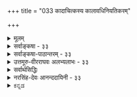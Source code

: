 +++
title = "033 कादाचित्कस्य कालावधिनियतिकरम्"

+++
<details><summary>मूलम्</summary>

कादाचित्कस्य कालावधिनियतिकरं पूर्वसत्कारणं स्यात् भावोपष्टम्भशून्यो न खलु तदवधिं प्रागभावोऽपि कुर्यात् ।  
कार्यं निर्हेतुकं चेत्कथमिव न भवेन्नित्यता तुच्छता वा कादाचित्कस्वभावाद्यदि न नियमनादन्यथाऽतिप्रसङ्गात् ॥ ३३ ॥
</details>

<details><summary>सर्वाङ्कषा - ३३</summary>

ननु सत्त्वासत्त्वापेक्षया तृतीयो राशिः कथं भवेत् ? एकं सत् स्यात् अथवा असत् स्यात् । उभयात्मकं एकं कथं भवेत् ? परस्परं विरोधात् । अतश्च, सतोऽपि कारणापेक्षा नास्ति, असतोऽपि कारणापेक्षाआदावन्ते ऽपि यन्नास्ति 

[[74]]

नास्ति । तृतीयस्तु राशिर्नास्त्येवेति कार्यकारणभावः अप्रामाणिकः, इत्याक्षेपं समाधत्ते - कादाचित्कस्येत्यादिना । अस्तीति प्रतीतिविषयत्त्वं सत्त्वम्, तथा नास्तीति प्रतीतिविषयत्त्वम् असत्त्वम् । एतदुभयमपि निरुपाधिकं सोपाधिकं च । सदा सर्वत्र वर्तमानत्वं निरुपाधिकं सत्त्वम् । तत्र सदा वर्तमानत्वं नित्यत्वम् । सर्वत्र वर्तमानत्वं विभुत्वम् । एतदुभयमपि परमात्मन एव । जीवात्मनस्तु अणुत्वात् सर्वत्र वर्तमानत्वं नास्ति । सदा वर्तमानत्वं तु अस्ति । एवं निरुपाधिकमसत्त्वं शशशृङ्गादेरेव । अत्रापि शशशृङ्गयोः संबन्ध एव असत्त्वपर्यवसानम्। शशशृङ्गपदस्यैवाभावात् । अयमर्थो बुद्धिसरे सयुक्तिकं निरूप्यते । परमात्मगुणानां सदा वर्तमानत्वेऽपि सर्वत्र वर्तमानत्वं नास्ति, परमात्मगुणस्य परमात्मन्येव सत्त्वात्, अन्यत्रासत्त्वात् । एवमेव केषाञ्चित् अनित्यानां परिमितानां घटादीनां सदा वर्तमानत्वमपि नास्ति, सर्वत्र वर्तमानत्वमपि नास्ति । किन्तु ' अत्र वर्तते, तत्र नास्ति; इदानीं वर्तते, तदानीं नासीत्' इत्यादिसार्वजनीनप्रतीतिव्यवहारयोः सत्त्वात्, निरुपाधिकं सत्त्वमपि नास्ति, निरुपाधिकमसत्त्वमपि नास्ति । अतस्तेषां कादाचित्कं काचित्कं च सत्त्वं सोपाधिकम् । अनयोः आद्यम् अनित्यत्वरूपम्, द्वितीयम् **अविभुत्वरूपम्** = **परिमितत्वरूपम्** = मूर्तत्वरूपम् । तत्र अनित्यं कादाचित्कं वस्तु कार्यमित्युच्यते । कादाचित्कं वस्त्वेव तृतीयो राशिः । अतश्च ' कादाचित्कस्य' इत्युपक्रमादेव तृतीयराशिरप्यस्तीति राशिद्वये कार्यकारणभावाभावेऽपि, तृतीये राशौ कार्यकारणभावस्या - वश्यकता सूचिता । **कादाचित्कस्य** = कदाचिदेव भवतः घटादेः कार्यस्य **कालावधिनियतिकरम्** = एतावता असतोऽपि इदानीमेव सतः पूर्वकालावधेः व्यवस्थापकं **पूर्वसत्** = कार्याव्यवहितपूर्वकाले सत् यत्, तदेव कारणं **स्यात्** = कारणपदवाच्यं भवेत् ॥ 

अयं भावः - घटादयो हि पदार्थाः न सर्वदा दृश्यन्ते । नापि कदाचिदपि न दृश्यन्ते इत्यपि । किन्तु कदाचित् दृश्यन्ते, कदाचिन्न दृश्यन्त इति सर्वानुभवसिद्धम् । तत्रापि कदा दृश्यन्ते, कदा न दृश्यन्त इति व्यवस्था नास्तीत्यपि न; किन्तु कुलालादिसामग्रीसमवधाने सति एतावता कालेनादृश्यमानोऽपि घटः, समनन्तरकाले दृश्यत इत्यनुभवसिद्धम् । एवञ्च घटादेः कादाचित्कत्वेऽपि, कुलालादिव्यापारानन्तरत्वरूपनियतकालविशेषे सत्त्वदर्शनात्, तदव्यवहितपूर्वकालस्य तत्पूर्वावधित्वात्, तदव्यहितपूर्वकाले विद्यमाना एव पदार्थाः घटस्य कारणानीत्युच्यते । एवञ्च कारणं नाम कार्यस्य पूर्वावधिरेवेति कार्यकारणभावः न दुर्निरूपः । 

ननु ‘कार्यं प्रागभावप्रतियोगि’ इति लक्षणमुच्यते कार्यस्य । अतः प्रागभाव एव पूर्वावधिरस्तु, किमधिकेनेत्यत्राह - भावेत्यादि । **भावोपष्टंभशून्यः** = भावरूपपदार्थान्तरोपोद्वलनशून्यः प्रागभावोऽपि, **तदवधिं** = कार्यस्य पूर्वावधिं न खलु **कुर्यात्** = नैव कुर्यात् । कुत इति चेत्, प्रागभावो हि अनादिः । दण्डचक्रकुलालादिसामग्रीसमवधानात् पूर्वमपि घटप्रागभावस्य सत्त्वेन तदैव घटः कुतो नाभूत् ? इति प्रश्ने, यदि प्रागभावातिरिक्तं मृदादिकारणान्तरं नाङ्गीक्रियेत, तर्हि उत्तरं वक्तुं न शक्येत । अतश्च दण्डचक्रादिरूपः 

[[75]]

प्रागभावातिरिक्तः भावरूपोऽपि पदार्थः घटस्य पूर्वावधिभूतः कारणपदवाच्यः आवश्यक एव । ननु नित्यानां यथा कारणानपेक्षत्वं स्वभावः, तथा कार्याणामपि कारणानपेक्षत्वं स्वभावादेव भवत्वित्यत्राह - कार्यमित्यादि । कार्यमपि निर्हेतुकं चेत्; नित्यता, तुच्छता वा कथमिव न **भवेत्** = कार्यं कथं वा हेतुनिरपेक्षं स्वभावात् भवेत्, तर्हि नित्यत्वम् अलीकत्वं वा स्यादेव । ननु वह्नेः औष्ण्यम्, जलस्य शैत्यं च स्वभावः, न किञ्चित्कारणप्रयुक्तः । एवमेव नित्यानां नित्यत्वं यथा स्वभावः, तथा कादाचित्कत्वमपि स्वभाव एव खलु । एवं सति हेतुसापेक्षत्वं कुतः ? इत्यत्राह - कादाचित्कस्वभावादिति इति यदि, न, तत्र हेतुः नियमनादिति । यद्यपि कादाचित्कत्वं कादाचित्कस्य स्वभाव एव । परन्तु, तत् **कादाचित्कत्वम्** = कदाचिदेव भवनम्, नाव्यवस्थितम्, किन्तु व्यवस्थितं खलु दृश्यते । दण्डचक्राद्यनन्तरमेव किल घटः दृश्यते । एवं तन्तुतुरीवेमाद्यनन्तरमेव पटो दृश्यते, न कदापीदं व्यभिचरितं दृष्टम् । न तावन्मात्रम्, तुरीतन्तुवेमाद्यनन्तरं पट एव न घटः, दण्डचक्राद्यनन्तरं घट एव न पटः इत्यपि नियमो दृश्यते । अतः कादाचित्कत्वेऽपि व्यवस्थाया दर्शनात्, तादृशव्यवस्थाहेतुभूतमेव कारणमित्युच्यते । अतः नियतः कार्यकारणभावः कादाचित्कवस्तुस्थले आवश्यकः । एवं प्रदर्शनेऽपि, यदि हठादुच्यते, कार्यकारणभावो नास्तीति, तत्राह - अन्यथेत्यादि । **अन्यथा** = कादाचित्कस्य नियतपूर्ववर्ति किञ्चित् कारणं यदि नाङ्गीक्रियते, तदा, **अतिप्रसङ्गात्** =अतिप्रसङ्गप्रसङ्गः । यदि कार्यकारणभाव एव न स्यात्, तर्हि यदा कदाचिदपि दृश्येत कार्यम्, न तु दण्डचक्राद्यनन्तरमेव घटः, दण्डचक्राद्यनन्तरं घट एवेति द्विविधनियमो ऽपि न स्यात् । तथा नियमदर्शनात् तादृशनियमः आवश्यकः । अतश्च नियतपूर्ववर्ति यत्, तदेव कारणमुच्यत इति कार्यकारणभावः नियमसिद्धः । अन्ततः भोजनादेः क्षुण्णिवृत्तेश्च कार्यकारणभावं ज्ञात्वा प्रतिदिनं सर्वैः क्रियमाणं भोजनादि असम्बद्धमेव स्यात् । अतः तन्निराकरणं त्वात्मवञ्चनमात्रमिति ॥ 

I 

ननु अतीन्द्रियाणामपि केषाञ्चित्सामग्र्यन्तर्गतत्वस्य भवतैवोक्तत्वात्, कथं कार्यकारणभावश्शक्यनिर्णयः ? कथं वा जनानां प्रवृत्तेस्संभवः ? अथवा कार्ये प्रवर्तमानास्सर्वे किं भ्रान्ताः ? इति चेत्, जनानां प्रवृत्तिविषये वक्तव्यं समनन्तरसरे ( श्लो. 9) ग्रन्थकृतैव विव्रियते । कार्यकारणभावनिर्णयविषये, सृष्टिप्रक्रिया लेशतो वा ज्ञायते चेत्, एवं प्रश्न एव नोत्तिष्ठेत् । ' पादोऽस्य विश्वा भूतानि । त्रिपादस्यामृतं दिवि । ' इत्युक्तरीत्या इदं हि विश्वं भौतिकम्, दैविकम्, आत्मिकञ्चेति त्रिलोकीरूपम् । इदं त्रयमपि परस्परसापेक्षम्, अत एव परस्परमोतप्रोतञ्च । अस्मदीयं ज्ञानमज्ञानं वा, अङ्गीकारमनङ्गीकारं वा नैतदपेक्षते । स्थूलं जगत्, परिदृश्यमानं भौतिकम् । तत्पृष्ठत आधिदैविकविस्तारः । तत्पृष्ठत आध्यात्मिकविस्तारश्चेति त्रयं मिलित्वैव सर्वं प्रचलति । अत इदं प्रथममवगन्तव्यम् - मानवबुद्धिः स्वत एवापरिपूर्णा, यतो मानवः स्वयमपूर्णः । तया स्वीयं भौतिकं क्षेत्रमेव सम्यगवगन्तुं न शक्यते, किमुत बुद्ध्यतीताधिदैविकाध्यात्मिकविषये । अतस्तदुपायः प्रथममन्वेषणीयः, येनोपायेन देवानात्मानं च ज्ञातुमयं प्रभवेत् । 'भिद्यते हृदयग्रन्थिश्छिद्यन्ते 

[[76]]

सर्वसंशयाः । क्षीयन्ते चास्य कर्माणि तस्मिन् दृष्टे परावरे ॥' (मुं.2-2-9) 'स्मृतिलंभे सर्वग्रन्थीनां विप्रमोक्षः' (छां. 7-26-2) 'आत्मा वा अरे द्रष्टव्यः श्रोतव्यो मन्तव्यो निदिध्यासितव्यः । आत्मनि खल्वरे दृष्टे श्रुते मते विज्ञाते सर्वमिदं विज्ञातम्' (बृ.4-4-5, 6-5-6 ) । ' तपसा ब्रह्म विजिज्ञासस्व' ( तै. भृ. 1) इत्यादीनि प्रमाणानि किं वदन्तीति जिज्ञासितव्यम्, अनन्तरं तपसा ज्ञातव्यं च ॥ 

वक्ष्यामः क्रमशस्सर्वं तत्त्वं स्वावसरे रहः । यावच्छक्यं यथामानम्, सन्तः पश्यन्त्वमत्सराः ॥ 

अत एवोच्यते - 'त्रिविधं नरकस्येदं द्वारं नाशनमात्मनः । कामः क्रोधस्तथा लोभस्तस्मादेतत्त्रयं त्यजेत् ॥' (गीः 16-21) इति । किमिदमुच्यते ' एतत्रयं त्यजेत्' इति ! कथमेषां त्यागस्तावत्सुलभः ? चन्द्रानयनवदिदमुच्यते । सत्यम् – मर्म जानाति किल भवान् । तर्हीदमप्यवधीयताम्- 'तस्माच्छास्त्रं प्रमाणं ते कार्याकार्यव्यवस्थितौ । ज्ञात्वा शास्त्रविधानोक्तं कर्म कर्तुमिहार्हसि ॥ ' ( गी. 16-24 ) इति । किमिति भोः विस्मृतं व्यासवचनम् - 'श्रुतिश्च भिन्ना स्मृतयश्च भिन्ना महामतीनां मतयश्च भिन्नाः । नैको ऋषिर्यस्य मतं प्रमाणम् महाजनो येन गतस्स पन्थाः' इति । ज्ञायते व्यासवचनम् । किन्तु को लाभः ! के ते महाजनाः ? किंगोत्राः, किन्नामधेयाः, किंलक्षणा वा ते ? पुनः पुनः प्रश्नोत्तरेण को वा लाभः ? श्रद्धा, निष्ठा, तितिक्षा वा यदि स्यात्, अन्ततः प्रामाणिक्यार्तिर्वा यदि स्यात्, तदा नूनं सर्वं सुलभमेव । नूनम् ! तादृशानां साहाय्ये तिष्ठत्येव सदा सर्वभूतसुहृत् । य एवमाह स्वतः - 'भोक्तारं यज्ञतपसां सर्वलोकमहेश्वरम् । सुहृदं सर्वभूतानां ज्ञात्वा मां शान्तिमृच्छति ॥' ( गी. 5-29) इति । किमिति भोः ! सर्वं पुराणप्रवचनं संवृत्तम् । मनस्समाधानमुच्यताम् ! उच्यते किल भवतैव ‘पुराणम्' इति । तदेव समाधानम् । 'पुरापि नवं यत्, तत् खलु पुराणम्' । अतस्समस्यापि न नूतना, उत्तरमपि न नूतनम् । आर्तिरैकैवावश्यकीत्यलं विस्तरेण । अत एवोच्यते भगवता वेदार्थसङ्ग्रहे- 'तेषां संसारमोचनं भगवत्प्रपत्तिमन्तरेण नोपपद्यते ' इति । प्रपत्तिविषये यद्वक्तव्यं तज्जीवसरे (श्लो. 31) भविष्यति ॥ ३३ ॥
</details>


<details><summary>सर्वाङ्कषा-पाठान्तरम् - ३३</summary>

ननु सत्त्वासत्वापेक्षया तृतीयो राशिः कथं भवेत्‌? एकं सत्‌ स्यात्‌ अथवा असत्‌ स्यात्‌ । उभयात्मकं एकं कथं भवेत्‌? परस्परं विरोधात्‌ । अतश्च, सतोऽपि कारणपेक्षा नास्ति, असतोऽपि कारणापेक्षा नास्ति । तृतीयस्तु रशिर्नास्त्येवेति कार्यकारणभावः अप्रामाणिकः, इत्याक्षेपं समाधत्ते - कादाचित्कस्येत्यादिना । अस्तीति प्रतीतिविषयत्त्वं सत्त्वम्‌, तथा नास्तीति प्रतीतिविषयत्त्वम् असत्त्वम्‌ । एतदुभयमपि निरुपाधिकं सोपाधिकं च । सदा सर्वत्र वर्तमानत्वं निरुपाधिकं सत्त्वम्‌ । तत्र सदा वर्तमानत्वं नित्यत्वम्‌ । सर्वत्र वर्तमानत्वं विभुत्वम्‌ । एतदुभयमपि परमात्मन एव । जीवात्मनस्तु अणुत्वात्‌ सर्वत्र वर्तमानत्वं नास्ति । सदा वर्तमानत्वं तु अस्ति । एवं निरुपाधिकमसत्त्वं शशशृङ्गादेरेव । अत्रापि शशशृङ्गयोः संबन्ध एव असत्त्वपर्यवसानम्‌ । शशशृङ्गपदस्यैवाभावात्‌ । अयमर्थो बुद्धिसरे सयुक्तिकं निरूप्यते । परमात्मगुणानां सदा वर्तमानत्वेऽपि सर्वत्र वर्तमानत्वं नास्ति, परमात्मगुणस्य परमात्मन्येव सत्त्वात्‌, अन्यत्रासत्त्वात्‌ । एवमेव केषाञ्चित्‌ अनित्यानां परिमितानां घटादीनां सदा वर्तमानत्वमपि नास्ति, सर्वत्र वर्तमानत्वमपि नास्ति । किन्तु 'अत्र वर्तते, तत्र नास्ति; इदानीं वर्तते, तदानीं नासीत्‌' इत्यादिसार्वजनीनप्रतीतिव्यवहारयोः सत्त्वात्‌, निरुपाधिकं सत्त्वमपि नास्ति, निरुपाधिकमसत्त्वमपि नास्ति । अतस्तेषां कादाचित्कं क्काचित्कं च सत्त्वं सोपाधिकम्‌ । अनयोः आद्यम्‌ अनित्यत्वरूपम्‌, द्वितीयम्‌ अविभुत्वरूपम्‌ = परिमितत्वरूपम्‌ = मूर्तत्वरूपम्‌ । तत्र अनित्यं कादाचित्कं वस्तु कार्यमित्युच्यते । कादाचित्कं वस्त्वेव तृतीयो राशिः । अतश्च 'कादाचित्कस्य' इत्युपक्रमादेव तृतीयराशिरप्यस्तीति राशिद्वये कार्यकारणभावाभावेऽपि, तृतीये राशौ कार्यकारणभावस्यावश्यकता सूचिता । कादाचित्कस्य = कदाचिदेव भवतः घटादेः कार्यस्य कालावधिनियतिकरम्‌ = एतावता असतोऽपि इदानीमेव सतः पूर्वकालावधेः व्यवस्थापकं पूर्वसत्‌ = कार्याव्यवहितपूर्वकाले सत्‌ यत्‌, तदेव कारणं स्यात्‌ = कारणपदवाच्यं भवेत्‌ ॥   
अयं भावः - घटादयो हि पदार्थाः न सर्वदा दृश्यन्ते । नापि कदाचिदपि न दृश्यन्ते इत्यपि । किन्तु कदाचित्‌ दृश्यन्ते, कदाचिन्न दृश्यन्त इति सर्वानुभवसिद्धम्‌ । तत्रापि कदा दृश्यन्ते, कदा न दृश्यन्त इति व्यवस्था नास्तीत्यपि न; किन्तु कुलालादिसामग्रीसमवधाने सति, एतावता कालेनादृश्यमानोऽपि घटः, समनन्तरकाले दृश्यत इत्यनुभवसिद्धम्‌ । एवञ्च घटादेः कादाचित्कत्वेऽपि, कुलालादिव्यापारानन्तरत्वरूपनियतकालविशेषे सत्त्वदर्शनात्‌, तदव्यवहितपूर्वकालस्य तत्पूर्वावधित्वात्‌, तदव्यहितपूर्वकाले विद्यमाना एव पदार्थाः घटस्य कारणानीत्युच्यते । एवञ्च कारणं नाम कार्यस्य पूर्वावधिरेवेति कार्यकारणभावः न दुर्निरूपः ॥   
ननु 'कार्यं प्रागभावप्रतियोगि' इति लक्षणमुच्यते कार्यस्य । अतः प्रागभाव एव पूर्वावधिरस्तु, किमधिकेनेत्यत्राह - भावेत्यादि। भावोपष्टंभशून्यः = भावरूपपदार्थान्तरोपोद्वलनशून्यः प्रागभावोऽपि, तदवधिं = कार्यस्य पूर्वावधिं न खलु कुर्यात्‌ = नैव कुर्यात्‌ । कृत इति चेत्‌, प्रागभावो हि अनादिः । दण्डचक्रकुलालादिसामग्रीसमवधानात्‌ पूर्वमपि घटप्रागभावस्य सत्त्वेन, तदेव घटः कृतो नाभूत्‌? इति प्रश्ने, यदि प्रागभावातिरिक्तं मृदादिकारणान्तरं नाङ्गीक्रियेत, तर्हि उत्तरं वक्तुं न शक्येत । अतश्च दण्डचक्रादिरूपः प्रागभावातिरिक्तः भावरूपोऽपि पदार्थः घटस्य पूर्वावधिभूतः कारणपदवाच्यः आवश्यक एव । ननु नित्यानां यथा कारणानपेक्षत्वं स्वभावः, तथा कार्याणामपि कारणानपेक्षत्वं स्वभावादेव भवत्वित्यत्राह – कार्यमित्यादि । कार्यमपि निर्हेतुकं चेत्‌; नित्यता, तुच्छता वा कथमिव न भवेत्‌ = कार्यं कथं वा हेतुनिरपेक्षं स्वभावात्‌ भवेत्‌, तर्हि नित्यत्वम् अलीकत्वं वा स्यादेव । ननु वह्नेः औष्ण्यम्‌, जलस्य शैत्यं च स्वभावः, न किञ्चित्कारणप्रयुक्तः । एवमेव नित्यानां नित्यत्वं यथा स्वभावः, तथा कादाचित्कत्वमपि स्वभाव एव खलु । एवं सति हेतुसापेक्षत्वं कुतः? इत्यत्राह - कादाचित्कस्वभावादिति इति यदि, न, तत्र हेतुः – नियमनादिति । यद्यपि कादाचित्कत्वं कादाचित्कस्य स्वभाव एव । परन्तु, तत्‌ कादाचित्कत्वम्‌ = कदाचिदेव भवनम्‌, नाव्यवस्थितम्‌, किन्तु व्यवस्थितं खलु दृश्यते । दण्डचक्राद्यनन्तरमेव किल घटः दृश्यते । एवं तन्तुतुरीवेमाद्यनन्तरमेव पटो दृश्यते, न कदापीदं व्यभिचरितं दृष्टम्‌ । न तावन्मात्रम्‌, तुरीतन्तुवेमाद्यनन्तरं पट एव न घटः, दण्डचक्राद्यनन्तरं घट एव न पटः इत्यपि नियमो दृश्यते । अतः कादाचित्कत्वेऽपि व्यवस्थाया दर्शनात्‌, तादृशव्यवस्थाहेतुभूतमेव कारणमित्युच्यते । अतः नियतः कार्यकारणभावः कादाचित्कवस्तुस्थले आवश्यकः । एवं प्रदर्शनेऽपि, यदि हठादुच्यते, कार्यकारणभावो नास्तीति, तत्राह - अन्यथेत्यादि । अन्यथा = कादाचित्कस्य नियतपूर्ववर्ति किञ्चित्‌ कारणं यदि नाङ्गीक्रियते, तदा, अतिप्रसङ्गात्‌ = अतिप्रसङ्गप्रसङ्गः । यदि कार्यकारणभाव एव न स्यात्‌, तर्हि यदा कदाचिदपि दृश्येत कार्यम्‌, न तु दण्डचक्राद्यनन्तरमेव घटः, दण्डचक्राद्यनन्तरं घट एवेति द्विविधनियमोऽपि न स्यात्‌ । तथा नियमदर्शनात्‌ तादृशानियमः आवश्यकः । अतश्च नियतपूर्ववर्ति यत्‌, तदेव कारणमुच्यत इति कार्यकारणभावः नियमसिद्ध: । अन्ततः भोजनादेः क्षुण्णिवृत्तेश्च कार्यकारणभावं ज्ञात्वा प्रतिदिनं सर्वै: क्रियमाणं भोजनादि असम्बद्धमेव स्यात्‌ । अतः तन्निराकरणं त्वात्मवञ्चनमात्रमिति ॥   
ननु अतीन्द्रियाणामपि केषाञ्चित्सामग्र्यन्तर्गतत्वस्य भवतैवोक्तत्वात्‌, कथं कार्यकारणभावश्शक्यनिर्णयः? कथं वा जनानां प्रवृत्तेस्संभवः? अथवा कार्ये प्रवर्तमानास्सर्वे किं भ्रान्ताः? इति चेत्‌, जनानां प्रवृत्तिविषये वक्तव्यं समनन्तरसरे (श्लो.९) ग्रन्थकृतैव विव्रियते । कार्यकारणभावनिर्णयविषये, सृष्टिप्रक्रिया लेशतो वा ज्ञायते चेत्‌, एवं प्रशन एव नोत्तिष्ठेत्‌ । 'पादोऽस्य विश्वा भूतानि । त्रिपादस्यामृतं दिवि ।' इत्युक्तरीत्या इदं हि विश्वं भौतिकम्‌, दैविकम्‌, आत्मिकञ्चेति त्रिलोकीरूपम्‌ । इदं त्रयमपि परस्परसापेक्षम्‌, अत एव परस्परमोतप्रोतञ्च । अस्मदीयं ज्ञानमज्ञानं वा, अङ्गीकारमनङ्गीकारं वा नैतदपेक्षते । स्थूलं जगत्‌, परिदृश्यमानं भौतिकम्‌ । तत्पृष्ठत आधिदैविकविस्तारः । तत्पृष्ठत आध्यात्मिकविस्तारश्चेति त्रयं मिलित्वैव सर्वं प्रचलति । अत इदं प्रथममवगन्तव्यम्‌ - मानवबुद्धिः स्वत एवापरिपूर्णा, यतो मानवः स्वयमपूर्णः । तया स्वीयं भौतिकं क्षेत्रमेव सम्यगवगन्तुं न शक्यते, किमुत बुद्ध्यतीताधिदैविकाध्यात्मिकविषये । अतस्त- दुपायः प्रथममन्वेषणीयः, येनोपायेन देवानात्मानं च ज्ञातुमयं प्रभवेत्‌ । 'भिद्यते हृदयग्रन्थिश्छिद्यन्ते सर्वसंशयाः । क्षीयन्ते चास्य कर्माणि तस्मिन्‌ दृष्टे परावरे ॥'(मु.२-२-९) 'स्मृतिलंभे सर्वग्रन्थीनां   
विप्रमोक्षः' (छां .७-२६-२) 'आत्मा वा अरे द्रष्टव्यः श्रोतव्यो मन्तव्यो निदिध्यासितव्यः । आत्मनि खल्वरे दृष्टे श्रुते मते विज्ञाते सर्वमिदं विज्ञातम्‌' (वृ.४-४-५, ६-५-६) । 'तपसा ब्रह्म विजिज्ञासस्व' (तै.भृ.१) इत्यादीनि प्रमाणानि किं वदन्तीति जिज्ञासितव्यम्‌, अनन्तरं तपसा ज्ञातव्यं च ॥   
वक्ष्यामः क्रमशस्सर्वं तत्त्वं स्वावसरे रहः । यावच्छक्यं यथामानम्‌, सन्तः पश्यन्त्वमत्सराः ॥   
अत एवोच्यते - 'त्रिविधं नरकस्येदं द्वारं नाशनमात्मनः । कामः क्रोधस्तथा लोभस्तस्मादेतत्त्रयं त्यजेत्‌ ॥' (गी.१६-२१) इति । किमिदमुच्यते 'एतत्त्रयं त्यजेत्‌' इति! कथमेषां त्यागस्तावत्सुलभः? चन्द्रानयनवदिदमुच्यते । सत्यम्‌ - मम जानाति किल भवान्‌ । तर्हीदमप्यवधीयताम्‌ - 'तस्माच्छास्त्रं प्रमाणं ते कार्याकार्यव्यवस्थितौ । ज्ञात्वा शास्त्रविधानोक्तं कर्म कर्तुमिहार्हसि ॥' (गी.१६-२४) इति । किमिति भोः विस्मृतं व्यासवचनम्‌ - 'श्रुतिश्च भिन्ना स्मृतयश्च भिन्ना महामतीनां मतयश्च भिन्नाः । नैको ऋषिर्यस्य मतं प्रमाणं महाजनो येन गतस्स पन्थाः' इति । ज्ञायते व्यासवचनम्‌ । किन्तु को लाभः! के ते महाजनाः? किंगोत्राः, किन्नामधेयाः, किंलक्षणा वा ते? पुनः पुनः प्रश्नोत्तरेण को वा लाभः? श्रद्धा, निष्ठा, तितिक्षा वा यदि स्यात्‌, अन्ततः प्रामाणिक्यार्तिर्वा यदि स्यात्‌, तदा नूनं सर्वं सुलभमेव । नूनम्‌! तादृशानां साहाय्ये तिष्ठत्येव सदा सर्वभूतसुहृत्‌ । य एवमाह स्वतः - 'भोक्तारं यज्ञतपसां सर्वलोकमहेश्वरम्‌ । सुहृदं सर्वभूतानां ज्ञात्वा मां शान्तिमृच्छति ॥' (गी.५-२९) इति । किमिति भोः! सर्वं पुराणप्रवचनं संवृत्तम्‌ । मनस्समाधानमृच्यताम्‌! उच्यते किल भवतैव 'पुराणम्‌' इति । तदेव समाधानम्‌ । 'पुरापि नवं यत्‌, तत्‌ खलु पुराणम्‌' । अतस्समस्यापि न नूतना, उत्तरमपि न नूतनम्‌ । आर्तिरैकैवावश्यकीत्यलं विस्तरेण । अत एवोच्यते भगवता वेदार्थसङ्ग्रहे - 'तेषां संसारमोचनं भगवत्प्रपत्तिमन्तरेण नोपपद्यते' इति । प्रपत्तिविषये यद्वक्तव्यं तज्जीवसरे (श्लो.३१) भविष्यति ॥ ३३ ॥
</details>


<details><summary>उत्तमूरु-वीरराघवः अलभ्यलाभः - ३३</summary>

ननु नियतपूर्वस्याप्यन्यथासिद्धत्वांगीकारे को दोषः । न च कार्यस्य तावता कादाचित्कत्वहानिः; नियतपूर्वस्यानुपलम्भबाधितत्वेऽपि कादाचित्कत्वस्यानेकत्र दर्शनादिति शंकायां कादाचित्कं सर्वं नियतपूर्वावधिकत्वात् सकारणकमेवेत्याह कादाचित्कस्येति श्लोकेन । रसोत्पत्तौ रूपादिवदिति । शलाटोः फलभावदशायां विलक्षणरूपरसाद्युत्पत्तिर्दृष्टा । न हि तत्र नियतमपि रूपं रसस्य कारणमिष्यत इति भावः । अहेतुत इत्येतत्स्थाने अनिमित्तत इति न्यायसूत्रे पाठः । कण्टकानां तीक्ष्णता, पुष्पाणां सौकुमार्यम्, ग्राव्णः काठिन्यमित्यादौ निमित्तं हि दुर्वचमिति भावः । प्रागभावमात्रमवधिः स्यात् । कादाचित्कत्वं स्वभाव एव भवत्वित्याद्याशंकापरिहारप्रणाली न्यायकुसुमाञ्जलौ संक्षिप्ताऽत्र विव्रियते । पूर्वावधिरिति । कार्यस्य सर्वस्य पूर्वोत्तरोभयावधिकत्वमनुभवसिद्धम् । कारणकलाप एव पूर्वावधिरित्युच्यते; कार्यध्वंसादिश्चोत्तरावधिरिति । सहीत्ययं हि शब्द उत्तरस्य नेयः, 'तत्पूर्व एवेति हि सिद्धमिति । तद्वत् - प्रागभाववत् । एतेनापि – कार्येणापि । अवधित्वेन नियच्छेदिति । सामग्र्या एव पूर्वावधित्वात् एकं कारणं सर्वकारणान्तरविशिष्टं सदेव स्वस्मिन्नवधिताकल्पकमिति भावः । अथ शंकामुखेन कादाचित्कत्वस्य स्वाभाविकत्वं हेतुनिरपेक्षत्वं निरस्यति । नित्यस्वभाववत् । नित्यानामात्मप्रकृत्यादीनामात्मत्वप्रकृतित्वादिः स्वभावो न हेत्वपेक्षः हेत्वपेक्षत्वे नित्यत्वव्यघातात् । अथाप्यात्मत्वादिकं हेतुनिरपेक्षत्वेपि प्रतिनियतमेव हीति शंका । चार्वाकेण नित्यवस्त्वनंगीकारेऽपि प्रतिवाद्यभिमतनिदर्शनेन तन्निरासप्रयासः । उत्तरार्धं कुसुमाञ्जलौ, ''निरवधित्वे अनियतावधित्वे वा कादाचित्कत्वव्याघातात्'' इत्युक्तस्य विवरणरूपम् । तत् सिद्धं नियतपूर्वावधिकत्वमावश्यकम्, तदेव सकारणत्वमपीति ।  
अथ श्लोकार्थः - कार्यस्य पूर्वकाल-उत्तरकालश्चेति कालद्वये उत्तरकालोऽनन्तः - अनवधिकः । पूर्वकालस्तु अनादिरपि सान्तः - सावधिकः । योऽयमस्य कालस्यावधिः - समाप्तिः, तस्य नियतिम् - अवश्यम्भावितां यत् कार्यात् पूर्वं सति - वर्तमानं करोति, तत् तत्कार्यकारणम् । यथा घटं प्रति दण्डचक्रकुलालादि । ननु दण्डादीनां सर्वकार्याननुगतत्वात् सर्वत्रानुगतः कार्यात् पूर्वं स्थितः कार्यप्रागभाव एवेति, स एक एव कारणं भवतु । अतः स एव पूर्वकालावधिनियतिकरः स्वयं कार्ये जाते नश्यत्त्वात् कार्यं प्रति पूर्वावधित्वेनापि कथनार्हश्चेत्यत्राह भावेति । भावरूपकारणमेव चार्वाकनिषेध्यम्, अभावरूपकारणसत्त्वेऽपि न दोष इत्याशयेनैवमुच्यते चेत् - तन्न युक्तम्; अस्मन्मते अभावस्य भावान्तरत्वेन भावकारणकत्वत्यागासंभवात् । अभावस्यातिरिक्तत्वेऽपि प्रागभावस्यानादितया कार्येणापि प्रागेव भवितव्यमिति तदनादितायां प्रागभावस्यैवासिद्धिः स्यात् । अतो दण्डचक्रादिभावपदार्थसहकारशून्यस्य प्रागभावमात्रस्य कार्यावधित्वं वा कार्यपूर्वकालावधिकरत्वं वा कारणत्वं वा दुर्वचम् । कार्यं निर्हेतुकं चेत् - हेतुं विना स्वभावत एव कार्यं कादाचित्कञ्चेत्, नैवम् - निरवधित्वरूपनिर्हेतुकत्वस्य कादाचित्कत्वस्य च मिथो विरोधात् । अतस्तदा कार्यं शशविषाणादिवत् अत्यन्तासद्वा, आत्मवत् त्रैकालिकसद्वा स्यात् । कादाचित्कत्वं स्वभावत्वादेष्टव्यमिति, निरवधित्वं त्याज्यम् । तथा अनियतयत्किञ्चिदवधिकत्वमपि त्याज्यम् । अयमेवावधिरिति नियमनस्यावश्यकत्वात् । अन्यथा यस्य कस्यापि प्राक् सत्त्वात् प्रागेव कार्यापत्तेः । अतोऽतिप्रसंगात्, 'नियतावधिकत्वे हेतुवादाभ्युपगमात्' इत्युदयनाचार्योक्तरीत्या सकारणकत्वसिद्धिरिति ।  
इति चार्वाकमताकस्मिकत्वभंगः ॥ ३३ ॥
</details>

<details><summary>सर्वार्थसिद्धिः</summary>

> ननु +++(सूर्य-चन्द्रादि-)+++परिवेषादिषु  
नियत-पूर्व-सत्-किञ्चिन् न दृश्यते ।  
न च घटादिदृष्टान्तेन तदनुमेयम्,  
विपरिवर्तस्य +++(→परिवेषादि-दृष्टान्तेन घटाद्य्-अकारणकत्वम् इति)+++ दुर्वारत्वात् ।  
अतो दृश्यमाना अप्य् अवधयः केषुचिद्  
+++(शलाटोः पाकेन)+++ रसोत्पत्तौ रूपादिवद्  
यदृच्छा-सिद्धा 

इत्यत्राह - कादाचित्कस्येति ॥ 

अयं भावः -  
यदि परिवेषादीनाम् अपि कादाचित्कत्वं दृष्टं  
तत्र निपुणं निरूपयतां  
देश-कालादृष्ट-विशेषाद् आतपादि-कारण-विशेषस् सिद्धः ।  
+++(भवता)+++ तद्-अनुपलम्भे ऽपि  
सन्दिग्ध-परिवेषादि-दृष्टान्तेन  
नान्यत्र हेत्व्-अभावश् शक्यो ऽनुमातुम्,  
अनिश्चित-+++(कारणाभाव-रूप-)+++साध्यस्य दृष्टान्तत्वायोगात्,  
निश्चित-साध्य-विपर्ययस्य पक्षत्वाद्य्-अतिपातात्।  
+++(सन्दिग्धो हि पक्षः स्यात्। )+++  
निश्चित-निदर्शनाद् अनिश्चितानुमानं युक्तम् एव +++(→घट-दृष्टान्तेन परिवेशादिसकारणकत्वं यथा)+++।  

न च त्वद्-विवाद-मात्रेण  
घटादिषु सर्व-लोक-संमतः कारण-सद्-भावस् सन्दिह्यते ।  
एतेनाहेतुतो भावोत्पत्तिः कण्टकतैक्ष्ण्यादिदर्शनात् इत्यादि च प्रत्युक्तम् । अस्तु हेतुनिरपेक्षो नियतकालः प्रागभाव एव कार्यस्य पूर्वावधिः । स हि स्वभावविरुद्धतया कार्यकालमनश्नुवानस्तत्पूर्व एवेति सिद्धम् । अतः किमन्यैरित्यत्राह - भावोपष्टम्भेति ।  
भावान्तरमभाव इति स्थापयिष्यते ।  
इह त्व् अपिना पक्षान्तरान्वारोहस्सूच्यते ।  

अयं भावः -  

> यदि कार्येण प्रागभाव एव केवलो ऽपेक्षणीयस्  
तद्वद् एतेनाप्य् अनादिना भाव्यम् ।  
अतः प्रागवधिः सन्न् अप्य् अभावस्  
तत्-तद्-भाव-शेखरित एव  
स्वात्मानम् अवधित्वेन नियच्छेद् 

इति । 

नित्यस्वभाववत् कादाचित्कस्वभावस्यापि हेतुनैरपेक्ष्यं स्यादित्यत्राह - कार्यं निर्हेतुकं चेदिति । विषमं निदर्शनमित्याकूतम् । तदेवानिष्टप्रसङ्गेन व्यनक्ति - कथमिति । निरवधित्वे गत्यन्तरं न संभवतीति भावः । कार्यस्य निर्हेतुकत्वं सतोऽसतो वेति विकल्पे पूर्वत्र नित्यता, अन्यत्र तुच्छता स्यादिति विभा[ज्य]व्यम्, पूर्वावधिवदुत्तरावधेरप्यसत्कल्पत्वान्नित्यत्वम् । न हीतःपरं न भवितव्यमनेनेत्यपि नियमोऽस्ति । ननु कादाचित्कत्वं स्वभावो न वा ? आद्ये नित्यस्वभाववन्निरपेक्ष एव स्यात् । द्वितीये कथ-मतत्स्वभावः कारणसहस्रेणापि तत्स्वभावतां नेतुं शक्यः ? स्वभावस्य च हेतुमत्त्वे निर्हेतुकमिति किंचिन्न स्यात् । अतो नित्यस्वभाववन्नियतकालस्वभावता स्यादिति शङ्कते - कादाचित्केति । कादाचित्कस्वभावत्वेऽपि हेत्वधीनतां तत एव नित्यस्वभाववैषम्यं चाभिप्रेत्याह - न नियमनादिति । न हि यतः कुतश्चिदनन्तरमनेन भवितव्यमिति कादाचित्कत्वम्, अनियमादृष्टेः; अस्मादनन्तरमेवेदमिति कालविशेषव्यवस्थादृष्टेरित्यर्थः । उक्तनियमानभ्युपगमे सर्वत्र सर्वदा सर्वतः कार्यं स्यादिति तर्कबाधं व्यनक्ति - अन्यथेति । न हि धूमादिना यदा कदाचिद्भवितव्यमित्यस्य कादाचित्कत्वं नियम्यते; तथा सति गर्दभादेरनन्तरं तदुपलब्धिर्वा सामग्र्यनन्तरमनुपलब्धिर्वा स्यादिति ॥ ३३ ॥ इति कार्यकारणभावादि-समर्थनम् ॥
</details>


<details><summary>नरसिंह-देवः आनन्ददायिनी - ३३</summary>

आक्षेपिकीं संगतिमाह - नन्विति । आदिशब्देन क्षणरुच्यादिसंग्रहः । नियतपूर्वमिति - यद्यपि सूर्याम्बुदादयस्सन्त्येव, तथाऽपि न तेषामवधित्वं, तत्सत्त्वेऽपि तदभावादिति भावः । विपरिवर्तस्येत्यादि - तद्द्रष्टान्तेन घटादावेवावधिनैरपेक्ष्यानुमानस्य संभवादिति भावः । यदृच्छासिद्धा इति - अकारणमिति भावः । प्रतिज्ञामात्रं नार्थसाधकमित्यत्राह - अयं भाव इति । आतपादीत्यादिशब्देन पृथिवीपीतभागादिपरिग्रहः । तदनुपलम्भेऽपीति -न च योग्यानुपलम्भादभावनिर्णयः भर्जनुकपालस्थवह्निक(कार)णानामिव तेजःक(कार) णानामप्यनुपलम्भसंभवादिति भावः । विपरिवर्तप्रसङ्ग परिहरति - अनिश्चितेति । निश्चितसाध्यविपर्ययस्येति - ननु घटादावपि मृदादेर्यदृच्छासिद्धत्वमुक्तमिति चेत्; मैवम्; परिवषादौ कारणाभावनिश्चये हि तद्व्याप्त्या घटादावपि मृदादेर्यदृच्छासिद्धता । परिवेषादौ संदेहेन तद्बलाद्यदृच्छासिद्धत्वकल्पनायोगात् । तथा च घटादौ सकारणकत्वव्याप्तिग्रहस्संभवत्येव । परिवेषादौ तत्संदेहश्च व्यभिचारसंदेहतया न प्रतिबन्धक इति साध्यविपर्ययनिश्चयात् न पक्षत्वमिति भावः । विपरिवर्तप्रसङ्गं परिहरति - एतेनेति । निश्चितसाध्यदृष्टान्तेन (तत्रापि) कारणविशेषानुमानसंभवादिति भावः । नन्वस्तु पूर्वावध्यनुमानम् । तथाऽपि प्रागभाव एव पूर्वावधिः कारणमस्तु । न च प्रागभावस्यपि यत्कारणं तदेव कारणम(तदेवावधिर)स्तु, न तु प्रागभावः, तद्धेतोरेवेति न्यायादिति वाच्यं; तस्य हेतुनिरपेक्षत्वात् । तथा च भावरूपकारणनिरपेक्षत्वमेव निर्हेतुकत्वमित्या(मस्त्वित्या)शङ्कते - अस्तु हेतुनिरपेक्ष इति । स्वभावविरुद्धतया - भावाभावयोः स्वरूपेण विरुद्धतया । तत्पूर्व एव - अतः किमन्यैरिति सिद्धमित्यत्रा(मित्याहेत्य)न्वयः । अन्यैः - भावरूपैः । भावान्तरमिति - तथा च प्रागभावमात्रहेतुकत्वेऽपि भावरूपकारणजन्यत्वं सहेतुकत्वं सिद्धमिति भावः । अन्वारोहोऽङ्गीकारः । ननु भावापष्टम्भ एव मास्तु मानाभावादित्यत्राह - अयं भाव इति । तद्वदेवेति - ननु जन्यत्वस्यानादित्वविरुद्धतया तद्व्याप्यप्रागभावजन्यत्वस्यापि विरोधितया कथं ततोऽनादित्वसादित्वसाधनमिति चेन्न; कार्यं प्रागभावमात्रजन्यं चेत् प्रागभावाधिकरणक्षणोत्तरत्वाधिकरणक्षणवर्तिप्रागभावप्रतियोगि न स्यात्; यत्त(यद्य)दघिकरणक्षणोत्तरत्वाधिकरणक्षणवर्तिप्रागभावप्रतियोगि तन्न तन्मात्रजन्यं यथा घटो दण्डमात्रजन्यः इत्यापादनेनानादित्वसिद्धेरिति भावः । अन्ये तु प्रागभावमात्रजन्यत्वे प्रागपि प्रागभावसत्त्वेन कार्योत्पत्तेर्विलम्बायोगत् अतीतका(लेऽपि)ले (कार्यस्यावश्यकतया) कार्याभावस्यासंभवात् अनादित्व(मर्थात्प्राप्त)मित्याहुः । कार्यस्याद्यजातस्य पूर्वकालसत्त्वमेवानादित्वमित्यप्याहुः । तत्तद्भावशेखरित इति - मूर्ति(मृत्त)त्वादिविशिष्टः । नित्यस्वभाववदिति - अन्यथा प्रसङ्गात्; नचेष्टापत्तिः भवाद्भिर्नित्यानित्यव्यवस्थाकरणादिति भावः । स्वभावत्वेऽपि कार्यस्य हेत्वधीनता दर्शनबलादभ्युपेयते न तु नित्यस्य; तदभावात्; अन्यथा कार्यस्य धूमादेर्यतः कुतश्चिद्गर्दभादिजातीयादनन्तरमप्युपलब्धिरुत्पत्तिस्स्यात् । वह्न्यादिघटितसामग्र्यनन्तरमपि कदाचिदनुपब्धिस्स्यात्; नचेष्टापत्तिः; धूमादेर्वह्न्याद्यनन्तरमेव नियतोपलम्भविरोधात् । तदर्थिनो नियमेन तत्रैव प्रवृत्तेः । स्वक्रियाव्याघातादेरपि प्रसङ्गान्नियतावधिकत्वमङ्गीकरणीयमित्याह -स्वभावत्वेऽपि इत्यादिना । नहीति - (धूमादिना) यदाकदाचिद्भवितव्यमित्येतावता नियतकारणानङ्गीकारे तस्मादनन्तरमनेन भाव्यमिति कादाचित्कत्वमुत्पत्ति(त्तिर्न)न नियन्तुं शक्यमित्यर्थः ॥ ३३ ॥  
 इति त्रिगुणपरीक्षायां कार्यकारणभावभङ्गनिरासः
</details>

<details><summary>ಕನ್ನಡ</summary>

कार्यकारणभाववन्नु ऒप्पदिद्दरॆ हानि एनु ? ऎन्नुवुदक्कॆ उत्तरवन्नु कॊडुत्तारॆ- कादाचित्रस्य कालावधिनियतिकरं पूर्वसत् कारणं स्यात्यावुदो ऒन्दु समयदल्लि मात्र आगुत्तिरुव कार्यगळिगॆ पूर्वकालद ऎल्लॆयन्नु व्यवस्थॆगॊळिसुवन्तह, कार्यवागुवुदक्कॆ मॊदलिद्दिद्दे कारणवॆनिसिकॊळ्ळुत्तदॆ. घटपटादिगळु पूर्वदल्लि इल्लदिद्दु यावागलो ऒन्दु समयवल्लि मात्र आगुत्तिरुवुदु प्रत्यक्षसिद्ध. ई घटादिगळु कारणविल्लदॆये अगुवुदादरॆ ऒन्दु निर्दिष्ट कालक्किन्तलू मॊदले एतक्कॆ आगलिल्ल, अथवा इन्नु स्वल्प काल कळॆदमेलॆ एतक्कॆ आग बारदु ? निर्दिष्ट कार्यक्कॆ निर्दिष्ट वस्तुगळु कूडुवुदे अत्यावश्यक. दीपक्कॆ हणतॆ, ऎण्णॆ, बत्ति, बॆङ्कि इवॆल्ल ऒन्दु क्रमदल्लि कॊडुवुदे तड, अल्लि दीप आगदे इरलु साध्यवे इल्ल. आ दीपक्कॆ पूर्वकाल ऎन्नुवुदु इवुगळ मेळनवे आगुत्तदॆ. ऒन्दु कार्यक्कॆ पूर्वकालद ऎल्लॆयन्नु निगदिमाडुवुदे कारणवॆन्दागुत्तदॆ. कार्यगळ पूर्वावधिये कारण ऎन्दु कार्यकारणभाव सिद्ध.श्लोक 25] 



47 

कार्यं निर्हेतुकं चेत्कथनिव न भवेन्नित्यता तुच्छता ना कादाचिक्कस्वभावाद्यदि न नियमनादन्यथा तिप्रसङ्गात् 

-34- 

[इन्द्रियगळ भौतिकत्व निराकरणॆ 

नेत्रादेर्दिपिकादेरिन नियमयुतं तैजसत्पादिसाध्यॆ 

रूपादिग्राहकत्वं यदि करणतया स्मादसाधारणत्वं 

आयाकार्यद प्रागभाववे अदरदर पूर्वावधि एतक्कॆ आगबारदु? ऎन्दरॆ - भावोपष्टम्भशून्यः प्रागभावोऽपि तदनदिं न खलु कुर्यात् – भावपदार्थगळ 

भावपदार्थगळ सहकारविल्लद प्रागभाववू सह आ कार्यद पूर्वावधियन्नु माडलु साध्यवे इल्ल. प्रागभाव अनादि याद्दरिन्द इदक्कॆ मॊदले आ कार्य एतक्कॆ आगलिल्ल ऎन्दु प्रश्निसिदरॆ, प्रागभावक्किन्तलू अतिरिक्तवाद कॆल भावरूप वस्तुगळन्नु कारणवॆन्दु ऒप्पले बेकु. 

कार्यं निर्हेतुकं चेत् नित्यता तुच्छता ना कथमिव न भवेत्-कार्यक्कॆ कारण यावुदू इल्लवॆन्दरॆ, अवाग कार्य आकाशदन्तॆ ऎन्दू इरबेकागुत्तदॆ, अथवा शशशृङ्गदन्तॆ तुच्छवागबेकागुत्तदॆ. ई ऎरडक्केने हेतुविन आपेक्षॆ इरुदिवुल्ल. कादाचित स्वभावात् यदि, नियमनात् न ; अन्यथा अतिप्रसङ्गात् नित्यत्व मत्तु तुच्छत्व आयावस्तुगळ स्वभावदन्तॆ घटादिगळिगॆ कादाचितत्व- यावुदो ऒन्दु समय आगुवुदॆम्बुदु अदर स्वभाववॆन्दरॆ, निर्दिष्ट कालदल्ले आगुत्तदॆ ऎम्ब व्यववस्थॆ कण्डुबरुवुदरिन्द अदु सरियल्ल. ई व्यवस्थॆयन्नु ऒप्प दिद्दरॆ मण्णु नीरु इत्यादिगळु सेरिदाग पटवो, दार मग्ग मुन्ताद वुगळु सेरिदाग घटवो बरबेकागुत्तदॆ. हागिल्लदॆ निर्दिष्टवस्तुगळु कूडिद कूडले निर्दिष्ट कालदल्लि निर्दिष्ट कार्यवे आगुत्तदॆ ऎम्ब अनु भवविरुवुदरिन्द कार्यकारणभाव अनिवार्य ॥ ३३ । 

</details>
